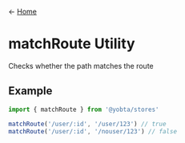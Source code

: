 &larr; [Home](../../../README.md)

# matchRoute Utility

Checks whether the path matches the route

## Example

```js
import { matchRoute } from '@yobta/stores'

matchRoute('/user/:id', '/user/123') // true
matchRoute('/user/:id', '/nouser/123') // false
```
